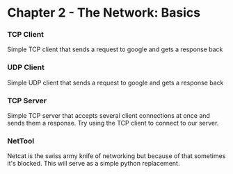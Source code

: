 # Chapter 2 - The Network: Basics

### TCP Client
Simple TCP client that sends a request to google and gets a response back

### UDP Client
Simple UDP client that sends a request to google and gets a response back

### TCP Server
Simple TCP server that accepts several client connections at once and sends them a response. Try using the TCP client to
connect to our server.

### NetTool
Netcat is the swiss army knife of networking but because of that sometimes it's blocked. This will serve as a simple 
python replacement.
